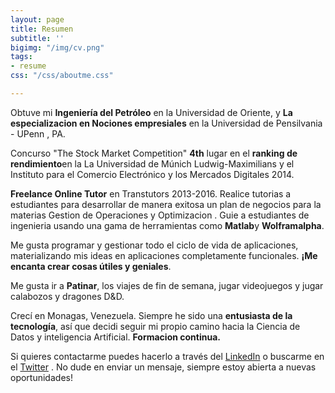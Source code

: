 ```yaml
---
layout: page
title: Resumen
subtitle: ''
bigimg: "/img/cv.png"
tags:
- resume
css: "/css/aboutme.css"

---
```

<div id="aboutme-section">

<p class="about-text"> <span class="fa fa-graduation-cap about-icon"></span> Obtuve mi <b>Ingeniería del Petróleo</b> en la Universidad de Oriente, y <b>La especializacion en Nociones empresiales</b> en la  Universidad de Pensilvania - UPenn , PA.</p>

<p class="about-text"> <span class="fa fa-trophy about-icon"></span> Concurso "The Stock Market Competition" <b>4th</b> lugar en el <b>ranking de rendimiento</b>en la  La Universidad de Múnich Ludwig-Maximilians  y el  Instituto para el Comercio Electrónico y los Mercados Digitales  2014.</p>

<p class="about-text"> <span class="fa fa-briefcase about-icon"></span> <b>Freelance Online Tutor</b> en Transtutors  2013-2016. Realice tutorias a estudiantes para desarrollar de manera exitosa un plan de negocios para la materias Gestion de Operaciones y Optimizacion . Guie a estudiantes de ingenieria usando una gama de herramientas como <b>Matlab</b>y <b>Wolframalpha</b>.  </p>

<p class="about-text"> <span class="fa fa-code about-icon"></span> Me gusta programar y gestionar todo el ciclo de vida de aplicaciones, materializando mis ideas en aplicaciones completamente funcionales. <b>¡Me encanta crear cosas útiles y geniales</b>. </p>

<p class="about-text"> <span class="fa fa-heart about-icon"></span> Me gusta ir a <b>Patinar</b>, los viajes de fin de semana, jugar videojuegos y  jugar calabozos y dragones D&D.</p>

<p class="about-text"> <span class="fa fa-globe about-icon"></span> Crecí en Monagas, Venezuela. Siempre he sido una <b>entusiasta de la   
tecnología</b>, así  que decidi  seguir mi propio camino hacia  la Ciencia de Datos y  inteligencia Artificial. <b> Formacion continua.</b></p>

<p class="about-text"> <span class="fa fa-linkedin about-icon"></span> Si quieres contactarme puedes hacerlo a través del <a href="https://www.linkedin.com/in/kcss">LinkedIn</a>  o buscarme en el  <a href="https://twitter.com/Zzzrayos">Twitter</a> . No dude en enviar un mensaje, siempre estoy abierta a nuevas  oportunidades!</p>